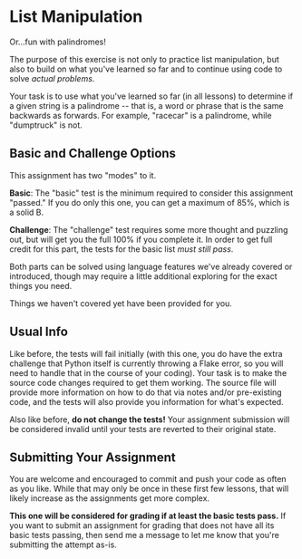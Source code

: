 # List Manipulation

Or...fun with palindromes!

The purpose of this exercise is not only to practice list manipulation, but also to build on what you've learned so far and to continue using code to solve *actual problems*.

Your task is to use what you've learned so far (in all lessons) to determine if a given string is a palindrome -- that is, a word or phrase that is the same backwards as forwards. For example, "racecar" is a palindrome, while "dumptruck" is not.

## Basic and Challenge Options

This assignment has two "modes" to it.

**Basic**: The "basic" test is the minimum required to consider this assignment "passed." If you do only this one, you can get a maximum of 85%, which is a solid B.

**Challenge**: The "challenge" test requires some more thought and puzzling out, but will get you the full 100% if you complete it. In order to get full credit for this part, the tests for the basic list *must still pass*. 

Both parts can be solved using language features we've already covered or introduced, though may require a little additional exploring for the exact things you need. 

Things we haven't covered yet have been provided for you.

## Usual Info

Like before, the tests will fail initially (with this one, you do have the extra challenge that Python itself is currently throwing a Flake error, so you will need to handle that in the course of your coding). Your task is to make the source code changes required to get them working. The source file will provide more information on how to do that via notes and/or pre-existing code, and the tests will also provide you information for what's expected.

Also like before, **do not change the tests!** Your assignment submission will be considered invalid until your tests are reverted to their original state.

## Submitting Your Assignment

You are welcome and encouraged to commit and push your code as often as you like. While that may only be once in these first few lessons, that will likely increase as the assignments get more complex.

**This one will be considered for grading if at least the basic tests pass.** If you want to submit an assignment for grading that does not have all its basic tests passing, then send me a message to let me know that you're submitting the attempt as-is.
